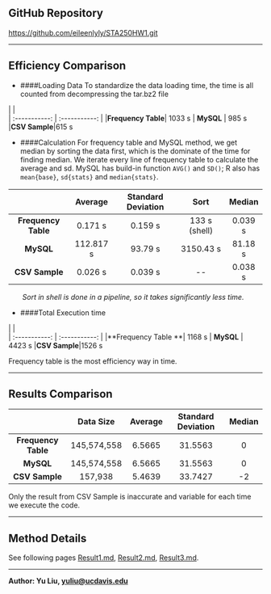 GitHub Repository
---------------------
https://github.com/eileenlyly/STA250HW1.git

----

Efficiency Comparison
---------------------
* ####Loading Data
To standardize the data loading time,  the time is all counted from decompressing the tar.bz2 file 

|            |      
| :-----------: | :-----------: |
|**Frequency Table**| 1033 s 
| **MySQL**     | 985 s
|**CSV Sample**|615 s

* ####Calculation
For frequency table and MySQL method, we get median by sorting the data first, which is the dominate of the time for finding median. We iterate every line of frequency table to calculate the average and sd. MySQL has build-in function `AVG()` and `SD()`; R also has `mean{base}`, `sd{stats}` and  `median{stats}`.

|            |    Average   | Standard Deviation  | Sort|  Median  |
| :-----------: | :-----------: |:-------------:| :----------:| :----------:|
|**Frequency Table**| 0.171 s| 0.159 s|133 s (shell)|0.039 s
| **MySQL**     | 112.817 s |93.79 s  |3150.43 s|81.18 s
|**CSV Sample**|0.026 s|0.039 s|--|0.038 s
&nbsp;&nbsp;&nbsp;&nbsp;&nbsp;&nbsp;&nbsp;*Sort in shell is done in a pipeline, so it takes significantly less time.*

* ####Total Execution time

|            |      
| :-----------: | :-----------: |
|**Frequency Table **| 1168 s 
| **MySQL**     | 4423 s
|**CSV Sample**|1526 s

Frequency table is the most efficiency way in time.

---

Results Comparison
---------------------

|            |   Data Size|Average   | Standard Deviation  |  Median  |
| :-----------: | :-----------: |:-------------:| :----------:|:----------:|
|**Frequency Table**| 145,574,558| 6.5665| 31.5563|0
| **MySQL**     | 145,574,558|6.5665 |31.5563  |0
|**CSV Sample**|157,938|5.4639|33.7427|-2

Only the result from CSV Sample is inaccurate and variable for each time we execute the code.

---

Method Details
---------------------
See following pages [Result1.md](https://github.com/eileenlyly/STA250HW1/blob/master/Result1.md), [Result2.md](https://github.com/eileenlyly/STA250HW1/blob/master/Result2.md), [Result3.md](https://github.com/eileenlyly/STA250HW1/blob/master/Result3.md). 

----
**Author: Yu Liu, [yuliu@ucdavis.edu](mailto:yuliu@ucdavis.edu)**
